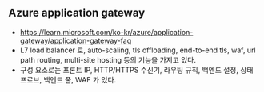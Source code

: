 ## Azure application gateway
- https://learn.microsoft.com/ko-kr/azure/application-gateway/application-gateway-faq
- L7 load balancer 로, auto-scaling, tls offloading, end-to-end tls, waf, url path routing, multi-site hosting 등의 기능을 가지고 있다.
- 구성 요소로는 프론트 IP, HTTP/HTTPS 수신기, 라우팅 규칙, 백엔드 설정, 상태 프로브, 백엔드 풀, WAF 가 있다.
